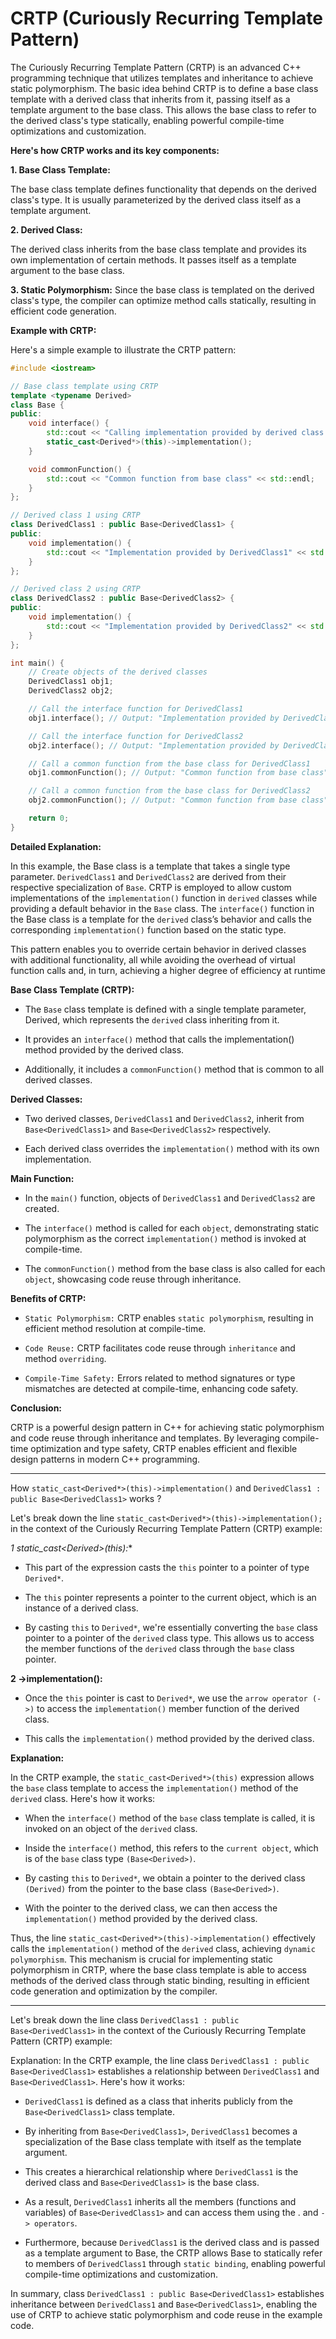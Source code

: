 # CRTP (Curiously Recurring Template Pattern)

The Curiously Recurring Template Pattern (CRTP) is an advanced C++ programming technique that utilizes templates and inheritance to achieve static polymorphism. The basic idea behind CRTP is to define a base class template with a derived class that inherits from it, passing itself as a template argument to the base class. This allows the base class to refer to the derived class's type statically, enabling powerful compile-time optimizations and customization.

**Here's how CRTP works and its key components:**

**1. Base Class Template:**

The base class template defines functionality that depends on the derived class's type. It is usually parameterized by the derived class itself as a template argument.

**2. Derived Class:**

The derived class inherits from the base class template and provides its own implementation of certain methods. It passes itself as a template argument to the base class.

**3. Static Polymorphism:**
Since the base class is templated on the derived class's type, the compiler can optimize method calls statically, resulting in efficient code generation.

**Example with CRTP:**

Here's a simple example to illustrate the CRTP pattern:

```cpp
#include <iostream>

// Base class template using CRTP
template <typename Derived>
class Base {
public:
    void interface() {
        std::cout << "Calling implementation provided by derived class:" << std::endl;
        static_cast<Derived*>(this)->implementation();
    }

    void commonFunction() {
        std::cout << "Common function from base class" << std::endl;
    }
};

// Derived class 1 using CRTP
class DerivedClass1 : public Base<DerivedClass1> {
public:
    void implementation() {
        std::cout << "Implementation provided by DerivedClass1" << std::endl;
    }
};

// Derived class 2 using CRTP
class DerivedClass2 : public Base<DerivedClass2> {
public:
    void implementation() {
        std::cout << "Implementation provided by DerivedClass2" << std::endl;
    }
};

int main() {
    // Create objects of the derived classes
    DerivedClass1 obj1;
    DerivedClass2 obj2;

    // Call the interface function for DerivedClass1
    obj1.interface(); // Output: "Implementation provided by DerivedClass1"

    // Call the interface function for DerivedClass2
    obj2.interface(); // Output: "Implementation provided by DerivedClass2"

    // Call a common function from the base class for DerivedClass1
    obj1.commonFunction(); // Output: "Common function from base class"

    // Call a common function from the base class for DerivedClass2
    obj2.commonFunction(); // Output: "Common function from base class"

    return 0;
}
```

**Detailed Explanation:**

In this example, the Base class is a template that takes a single type parameter. `DerivedClass1` and `DerivedClass2` are derived from their respective specialization of `Base`. CRTP is employed to allow custom implementations of the `implementation()` function in `derived` classes while providing a default behavior in the `Base` class. The `interface()` function in the Base class is a template for the `derived` class’s behavior and calls the corresponding `implementation()` function based on the static type.

This pattern enables you to override certain behavior in derived classes with additional functionality, all while avoiding the overhead of virtual function calls and, in turn, achieving a higher degree of efficiency at runtime

**Base Class Template (CRTP):**

- The `Base` class template is defined with a single template parameter, Derived, which represents the `derived` class inheriting from it.

- It provides an `interface()` method that calls the implementation() method provided by the derived class.

- Additionally, it includes a `commonFunction()` method that is common to all derived classes.
  
**Derived Classes:**

- Two derived classes, `DerivedClass1` and `DerivedClass2`, inherit from `Base<DerivedClass1>` and `Base<DerivedClass2>` respectively.

- Each derived class overrides the `implementation()` method with its own implementation.
  
**Main Function:**

- In the `main()` function, objects of `DerivedClass1` and `DerivedClass2` are created.

- The `interface()` method is called for each `object`, demonstrating static polymorphism as the correct `implementation()` method is invoked at compile-time.

- The `commonFunction()` method from the base class is also called for each `object`, showcasing code reuse through inheritance.
  
**Benefits of CRTP:**

- `Static Polymorphism:` CRTP enables `static polymorphism`, resulting in efficient method resolution at compile-time.

- `Code Reuse:` CRTP facilitates code reuse through `inheritance` and method `overriding`.

- `Compile-Time Safety:` Errors related to method signatures or type mismatches are detected at compile-time, enhancing code safety.
  
**Conclusion:**

CRTP is a powerful design pattern in C++ for achieving static polymorphism and code reuse through inheritance and templates. By leveraging compile-time optimization and type safety, CRTP enables efficient and flexible design patterns in modern C++ programming.

---------------------------------------------------------------------------------------------------------

How `static_cast<Derived*>(this)->implementation()` and `DerivedClass1 : public Base<DerivedClass1>` works ?


 Let's break down the line `static_cast<Derived*>(this)->implementation();` in the context of the Curiously Recurring Template Pattern (CRTP) example:


**1 static_cast<Derived*>(this):**

- This part of the expression casts the `this` pointer to a pointer of type `Derived*`.

- The `this` pointer represents a pointer to the current object, which is an instance of a derived class.

- By casting `this` to `Derived*`, we're essentially converting the `base` class pointer to a pointer of the `derived` class type. This allows us to access the member functions of the `derived` class through the `base` class pointer.

**2  ->implementation():**

- Once the `this` pointer is cast to `Derived*`, we use the `arrow operator (->)` to access the `implementation()` member function of the derived class.

- This calls the `implementation()` method provided by the derived class.

**Explanation:**

In the CRTP example, the `static_cast<Derived*>(this)` expression allows the `base` class template to access the `implementation()` method of the `derived` class. Here's how it works:

- When the `interface()` method of the `base` class template is called, it is invoked on an object of the `derived` class.

- Inside the `interface()` method, this refers to the `current object`, which is of the `base` class type `(Base<Derived>)`.

- By casting `this` to `Derived*`, we obtain a pointer to the derived class `(Derived)` from the pointer to the base class `(Base<Derived>)`.

- With the pointer to the derived class, we can then access the `implementation()` method provided by the derived class.
  
Thus, the line `static_cast<Derived*>(this)->implementation()` effectively calls the `implementation()` method of the `derived` class, achieving `dynamic polymorphism`.
This mechanism is crucial for implementing static polymorphism in CRTP, where the base class template is able to access methods of the derived class through static binding, resulting in efficient code generation and optimization by the compiler.

---------------------------------------------------------------------------------

Let's break down the line class `DerivedClass1 : public Base<DerivedClass1>` in the context of the Curiously Recurring Template Pattern (CRTP) example:

Explanation:
In the CRTP example, the line class `DerivedClass1 : public Base<DerivedClass1>` establishes a relationship between `DerivedClass1` and `Base<DerivedClass1>`. Here's how it works:

- `DerivedClass1` is defined as a class that inherits publicly from the `Base<DerivedClass1>` class template.

- By inheriting from `Base<DerivedClass1>`, `DerivedClass1` becomes a specialization of the Base class template with itself as the template argument.

- This creates a hierarchical relationship where `DerivedClass1` is the derived class and `Base<DerivedClass1>` is the base class.

- As a result, `DerivedClass1` inherits all the members (functions and variables) of `Base<DerivedClass1>` and can access them using the . and `-> operators`.

- Furthermore, because `DerivedClass1` is the derived class and is passed as a template argument to Base, the CRTP allows Base to statically refer to members of `DerivedClass1` through `static binding`, enabling powerful compile-time optimizations and customization.

In summary, class `DerivedClass1 : public Base<DerivedClass1>` establishes inheritance between `DerivedClass1` and `Base<DerivedClass1>`, enabling the use of CRTP to achieve static polymorphism and code reuse in the example code.

